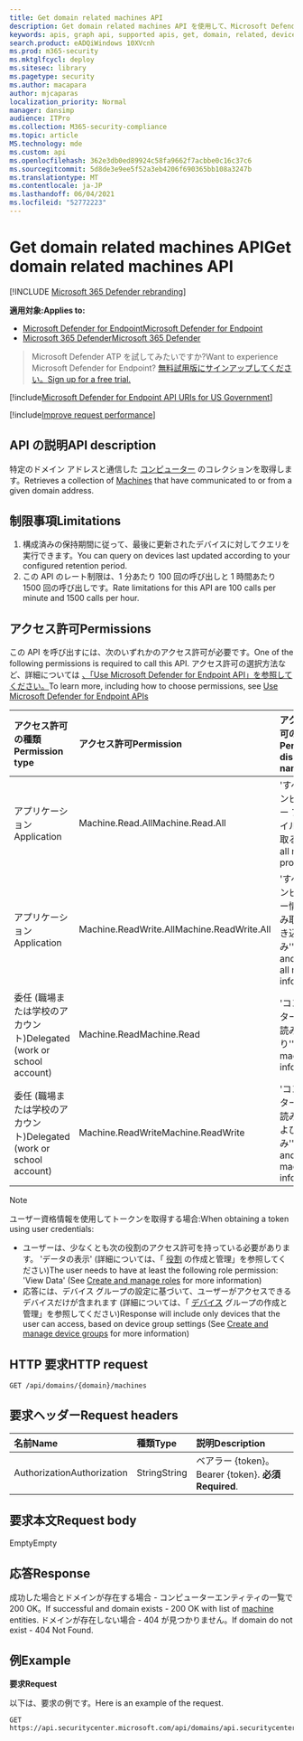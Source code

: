 ```yaml
---
title: Get domain related machines API
description: Get domain related machines API を使用して、Microsoft Defender for Endpoint のドメインと通信するコンピューターを取得する方法について説明します。
keywords: apis, graph api, supported apis, get, domain, related, devices
search.product: eADQiWindows 10XVcnh
ms.prod: m365-security
ms.mktglfcycl: deploy
ms.sitesec: library
ms.pagetype: security
ms.author: macapara
author: mjcaparas
localization_priority: Normal
manager: dansimp
audience: ITPro
ms.collection: M365-security-compliance
ms.topic: article
MS.technology: mde
ms.custom: api
ms.openlocfilehash: 362e3db0ed89924c58fa9662f7acbbe0c16c37c6
ms.sourcegitcommit: 5d8de3e9ee5f52a3eb4206f690365bb108a3247b
ms.translationtype: MT
ms.contentlocale: ja-JP
ms.lasthandoff: 06/04/2021
ms.locfileid: "52772223"
---
```

# <a name="get-domain-related-machines-api"></a><span data-ttu-id="82bf8-104">Get domain related machines API</span><span class="sxs-lookup"><span data-stu-id="82bf8-104">Get domain related machines API</span></span>

[!INCLUDE [Microsoft 365 Defender rebranding](../../includes/microsoft-defender.md)]

<span data-ttu-id="82bf8-105">**適用対象:**</span><span class="sxs-lookup"><span data-stu-id="82bf8-105">**Applies to:**</span></span>
- [<span data-ttu-id="82bf8-106">Microsoft Defender for Endpoint</span><span class="sxs-lookup"><span data-stu-id="82bf8-106">Microsoft Defender for Endpoint</span></span>](https://go.microsoft.com/fwlink/p/?linkid=2154037)
- [<span data-ttu-id="82bf8-107">Microsoft 365 Defender</span><span class="sxs-lookup"><span data-stu-id="82bf8-107">Microsoft 365 Defender</span></span>](https://go.microsoft.com/fwlink/?linkid=2118804)

> <span data-ttu-id="82bf8-108">Microsoft Defender ATP を試してみたいですか?</span><span class="sxs-lookup"><span data-stu-id="82bf8-108">Want to experience Microsoft Defender for Endpoint?</span></span> [<span data-ttu-id="82bf8-109">無料試用版にサインアップしてください。</span><span class="sxs-lookup"><span data-stu-id="82bf8-109">Sign up for a free trial.</span></span>](https://www.microsoft.com/microsoft-365/windows/microsoft-defender-atp?ocid=docs-wdatp-exposedapis-abovefoldlink) 

[!include[Microsoft Defender for Endpoint API URIs for US Government](../../includes/microsoft-defender-api-usgov.md)]

[!include[Improve request performance](../../includes/improve-request-performance.md)]


## <a name="api-description"></a><span data-ttu-id="82bf8-110">API の説明</span><span class="sxs-lookup"><span data-stu-id="82bf8-110">API description</span></span>
<span data-ttu-id="82bf8-111">特定のドメイン アドレスと通信した [コンピューター](machine.md) のコレクションを取得します。</span><span class="sxs-lookup"><span data-stu-id="82bf8-111">Retrieves a collection of [Machines](machine.md) that have communicated to or from a given domain address.</span></span>


## <a name="limitations"></a><span data-ttu-id="82bf8-112">制限事項</span><span class="sxs-lookup"><span data-stu-id="82bf8-112">Limitations</span></span>
1. <span data-ttu-id="82bf8-113">構成済みの保持期間に従って、最後に更新されたデバイスに対してクエリを実行できます。</span><span class="sxs-lookup"><span data-stu-id="82bf8-113">You can query on devices last updated according to your configured retention period.</span></span>
2. <span data-ttu-id="82bf8-114">この API のレート制限は、1 分あたり 100 回の呼び出しと 1 時間あたり 1500 回の呼び出しです。</span><span class="sxs-lookup"><span data-stu-id="82bf8-114">Rate limitations for this API are 100 calls per minute and 1500 calls per hour.</span></span>


## <a name="permissions"></a><span data-ttu-id="82bf8-115">アクセス許可</span><span class="sxs-lookup"><span data-stu-id="82bf8-115">Permissions</span></span>
<span data-ttu-id="82bf8-116">この API を呼び出すには、次のいずれかのアクセス許可が必要です。</span><span class="sxs-lookup"><span data-stu-id="82bf8-116">One of the following permissions is required to call this API.</span></span> <span data-ttu-id="82bf8-117">アクセス許可の選択方法など、詳細については [、「Use Microsoft Defender for Endpoint API」を参照してください。](apis-intro.md)</span><span class="sxs-lookup"><span data-stu-id="82bf8-117">To learn more, including how to choose permissions, see [Use Microsoft Defender for Endpoint APIs](apis-intro.md)</span></span>

<span data-ttu-id="82bf8-118">アクセス許可の種類</span><span class="sxs-lookup"><span data-stu-id="82bf8-118">Permission type</span></span> |   <span data-ttu-id="82bf8-119">アクセス許可</span><span class="sxs-lookup"><span data-stu-id="82bf8-119">Permission</span></span>  |   <span data-ttu-id="82bf8-120">アクセス許可の表示名</span><span class="sxs-lookup"><span data-stu-id="82bf8-120">Permission display name</span></span>
:---|:---|:---
<span data-ttu-id="82bf8-121">アプリケーション</span><span class="sxs-lookup"><span data-stu-id="82bf8-121">Application</span></span> |   <span data-ttu-id="82bf8-122">Machine.Read.All</span><span class="sxs-lookup"><span data-stu-id="82bf8-122">Machine.Read.All</span></span> |  <span data-ttu-id="82bf8-123">'すべてのコンピューター プロファイルを読み取る'</span><span class="sxs-lookup"><span data-stu-id="82bf8-123">'Read all machine profiles'</span></span>
<span data-ttu-id="82bf8-124">アプリケーション</span><span class="sxs-lookup"><span data-stu-id="82bf8-124">Application</span></span> |   <span data-ttu-id="82bf8-125">Machine.ReadWrite.All</span><span class="sxs-lookup"><span data-stu-id="82bf8-125">Machine.ReadWrite.All</span></span> | <span data-ttu-id="82bf8-126">'すべてのコンピューター情報の読み取りと書き込み'</span><span class="sxs-lookup"><span data-stu-id="82bf8-126">'Read and write all machine information'</span></span>
<span data-ttu-id="82bf8-127">委任 (職場または学校のアカウント)</span><span class="sxs-lookup"><span data-stu-id="82bf8-127">Delegated (work or school account)</span></span> | <span data-ttu-id="82bf8-128">Machine.Read</span><span class="sxs-lookup"><span data-stu-id="82bf8-128">Machine.Read</span></span> | <span data-ttu-id="82bf8-129">'コンピューター情報の読み取り'</span><span class="sxs-lookup"><span data-stu-id="82bf8-129">'Read machine information'</span></span>
<span data-ttu-id="82bf8-130">委任 (職場または学校のアカウント)</span><span class="sxs-lookup"><span data-stu-id="82bf8-130">Delegated (work or school account)</span></span> | <span data-ttu-id="82bf8-131">Machine.ReadWrite</span><span class="sxs-lookup"><span data-stu-id="82bf8-131">Machine.ReadWrite</span></span> | <span data-ttu-id="82bf8-132">'コンピューター情報の読み取りおよび書き込み'</span><span class="sxs-lookup"><span data-stu-id="82bf8-132">'Read and write machine information'</span></span>

>[!Note]
> <span data-ttu-id="82bf8-133">ユーザー資格情報を使用してトークンを取得する場合:</span><span class="sxs-lookup"><span data-stu-id="82bf8-133">When obtaining a token using user credentials:</span></span>
>- <span data-ttu-id="82bf8-134">ユーザーは、少なくとも次の役割のアクセス許可を持っている必要があります。 'データの表示' (詳細については、「 [役割](user-roles.md) の作成と管理」を参照してください)</span><span class="sxs-lookup"><span data-stu-id="82bf8-134">The user needs to have at least the following role permission: 'View Data' (See [Create and manage roles](user-roles.md) for more information)</span></span>
>- <span data-ttu-id="82bf8-135">応答には、デバイス グループの設定に基づいて、ユーザーがアクセスできるデバイスだけが含まれます (詳細については、「 [デバイス](machine-groups.md) グループの作成と管理」を参照してください)</span><span class="sxs-lookup"><span data-stu-id="82bf8-135">Response will include only devices that the user can access, based on device group settings (See [Create and manage device groups](machine-groups.md) for more information)</span></span>

## <a name="http-request"></a><span data-ttu-id="82bf8-136">HTTP 要求</span><span class="sxs-lookup"><span data-stu-id="82bf8-136">HTTP request</span></span>
```http
GET /api/domains/{domain}/machines
```

## <a name="request-headers"></a><span data-ttu-id="82bf8-137">要求ヘッダー</span><span class="sxs-lookup"><span data-stu-id="82bf8-137">Request headers</span></span>

<span data-ttu-id="82bf8-138">名前</span><span class="sxs-lookup"><span data-stu-id="82bf8-138">Name</span></span> | <span data-ttu-id="82bf8-139">種類</span><span class="sxs-lookup"><span data-stu-id="82bf8-139">Type</span></span> | <span data-ttu-id="82bf8-140">説明</span><span class="sxs-lookup"><span data-stu-id="82bf8-140">Description</span></span>
:---|:---|:---
<span data-ttu-id="82bf8-141">Authorization</span><span class="sxs-lookup"><span data-stu-id="82bf8-141">Authorization</span></span> | <span data-ttu-id="82bf8-142">String</span><span class="sxs-lookup"><span data-stu-id="82bf8-142">String</span></span> | <span data-ttu-id="82bf8-143">ベアラー {token}。</span><span class="sxs-lookup"><span data-stu-id="82bf8-143">Bearer {token}.</span></span> <span data-ttu-id="82bf8-144">**必須**</span><span class="sxs-lookup"><span data-stu-id="82bf8-144">**Required**.</span></span>


## <a name="request-body"></a><span data-ttu-id="82bf8-145">要求本文</span><span class="sxs-lookup"><span data-stu-id="82bf8-145">Request body</span></span>
<span data-ttu-id="82bf8-146">Empty</span><span class="sxs-lookup"><span data-stu-id="82bf8-146">Empty</span></span>

## <a name="response"></a><span data-ttu-id="82bf8-147">応答</span><span class="sxs-lookup"><span data-stu-id="82bf8-147">Response</span></span>
<span data-ttu-id="82bf8-148">成功した場合とドメインが存在する場合 - コンピューター[](machine.md)エンティティの一覧で 200 OK。</span><span class="sxs-lookup"><span data-stu-id="82bf8-148">If successful and domain exists - 200 OK with list of [machine](machine.md) entities.</span></span> <span data-ttu-id="82bf8-149">ドメインが存在しない場合 - 404 が見つかりません。</span><span class="sxs-lookup"><span data-stu-id="82bf8-149">If domain do not exist - 404 Not Found.</span></span>


## <a name="example"></a><span data-ttu-id="82bf8-150">例</span><span class="sxs-lookup"><span data-stu-id="82bf8-150">Example</span></span>

<span data-ttu-id="82bf8-151">**要求**</span><span class="sxs-lookup"><span data-stu-id="82bf8-151">**Request**</span></span>

<span data-ttu-id="82bf8-152">以下は、要求の例です。</span><span class="sxs-lookup"><span data-stu-id="82bf8-152">Here is an example of the request.</span></span>

```http
GET https://api.securitycenter.microsoft.com/api/domains/api.securitycenter.microsoft.com/machines
```
